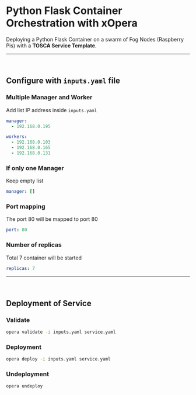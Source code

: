 # Python Flask Container Orchestration with xOpera

Deploying a Python Flask Container on a swarm of Fog Nodes (Raspberry Pis) with a **TOSCA Service Template**.

---
<br>

## Configure with `inputs.yaml` file

### Multiple Manager and Worker
Add list IP address inside `inputs.yaml`
```YAML
manager:
  - 192.168.0.195

workers:
  - 192.168.0.103
  - 192.168.0.165
  - 192.168.0.131
```

### If only one Manager
Keep empty list
```YAML
manager: []
```

### Port mapping
The port 80 will be mapped to port 80
```YAML
port: 80
```
### Number of replicas
Total 7 container will be started
```YAML
replicas: 7
```
---
<br>

## Deployment of Service
### Validate
```BASH
opera validate -i inputs.yaml service.yaml
```
### Deployment
```BASH
opera deploy -i inputs.yaml service.yaml
```
### Undeployment
```BASH
opera undeploy
```